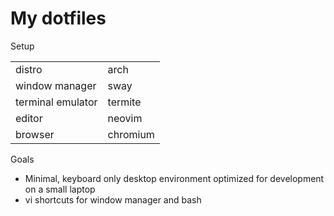 # My dotfiles

Setup

|                   |              |
| ----------------- | ------------ |
| distro            | arch         |
| window manager    | sway         |
| terminal emulator | termite      |
| editor            | neovim       |
| browser           | chromium     |

Goals
* Minimal, keyboard only desktop environment optimized for development on a small laptop
* vi shortcuts for window manager and bash
